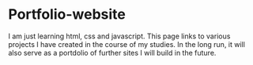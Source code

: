 # Portfolio-website

I am just learning html, css and javascript. This page links to various projects I have created in the course of my studies.  In the long run, it will also serve as a portdolio of further sites I will build in the future. 
